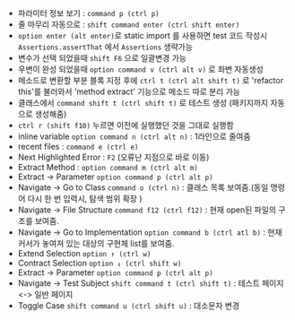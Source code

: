 - 파라미터 정보 보기 : `command p (ctrl p)`
- 줄 마무리 자동으로 : `shift command enter (ctrl shift enter)`
- `option enter (alt enter)`로 static import 를 사용하면 test 코드 작성시 `Assertions.assertThat` 에서 `Assertions` 생략가능
- 변수가 선택 되었을때 `shift F6` 으로 일괄변경 가능
- 우변이 완성 되었을때 `option command v (ctrl alt v)` 로 좌변 자동생성
- 메소드로 변환할 부분 블록 지정 후에  `ctrl t (ctrl alt shift t)` 로 'refactor this'를 불러와서 'method extract' 기능으로 메소드 따로 분리 가능
- 클래스에서 `command shift t (ctrl shift t)` 로 테스트 생성 (패키지까지 자동으로 생성해줌)
- `ctrl r (shift f10)` 누르면 이전에 실행했던 것을 그대로 실행함
- inline variable `option command n (ctrl alt n)` : 1라인으로 줄여줌
- recent files : `command e (ctrl e)`
- Next Highlighted Error : `F2` (오류난 지점으로 바로 이동)
- Extract Method : `option command m (ctrl alt m)`
- Extract -> Parameter `option command p (ctrl alt p)`
- Navigate -> Go to Class `command o (ctrl n)` : 클래스 목록 보여줌.(동일 명령어 다시 한 번 입력시, 탐색 범위 확장 )
- Navigate -> File Structure `command f12 (ctrl f12)` : 현재 open된 파일의 구조를 보여줌.
- Navigate -> Go to Implementation `option command b (ctrl atl b)` : 현재 커서가 놓여져 있는 대상의 구현체 list를 보여줌.
- Extend Selection `option ↑ (ctrl w)`
- Contract Selection `option ↓ (ctrl shift w)`
- Extract -> Parameter `option command p (ctrl alt p)`
- Navigate -> Test Subject `shift command t (ctrl shift t)` : 테스트 페이지 <-> 일반 페이지
- Toggle Case `shift command u (ctrl shift u)` : 대소문자 변경